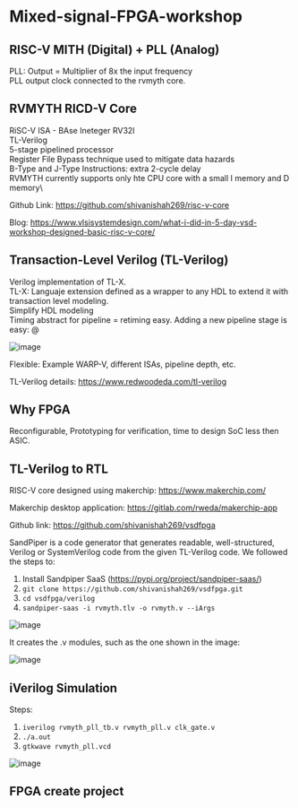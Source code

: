 # Mixed-signal-FPGA-workshop
## RISC-V MITH (Digital) + PLL (Analog)
PLL: Output = Multiplier of 8x the input frequency\
PLL output clock connected to the rvmyth core.

## RVMYTH RICD-V Core
RiSC-V ISA - BAse Ineteger RV32I\
TL-Verilog\
5-stage pipelined processor\
Register File Bypass technique used to mitigate data hazards\
B-Type and J-Type Instructions: extra 2-cycle delay\
RVMYTH currently supports only hte CPU core with a small I memory and D memory\

Github Link: https://github.com/shivanishah269/risc-v-core

Blog: https://www.vlsisystemdesign.com/what-i-did-in-5-day-vsd-workshop-designed-basic-risc-v-core/


## Transaction-Level Verilog (TL-Verilog)
Verilog implementation of TL-X.\
TL-X: Languaje extension defined as a wrapper to any HDL to extend it with transaction level modeling.\
Simplify HDL modeling\
Timing abstract for pipeline = retiming easy. Adding a new pipeline stage is easy: @ 

![image](https://user-images.githubusercontent.com/85632581/171022175-b609ce00-a9be-4537-a03d-ce38aa37b1e0.png)

Flexible: Example WARP-V, different ISAs, pipeline depth, etc.

TL-Verilog details: https://www.redwoodeda.com/tl-verilog

## Why FPGA

Reconfigurable, Prototyping for verification, time to design SoC less then ASIC.

## TL-Verilog to RTL

RISC-V core designed using makerchip: https://www.makerchip.com/

Makerchip desktop application: https://gitlab.com/rweda/makerchip-app

Github link: https://github.com/shivanishah269/vsdfpga

SandPiper is a code generator that generates readable, well-structured, Verilog or SystemVerilog code from the given TL-Verilog code.
We followed the steps to: 
1. Install Sandpiper SaaS (https://pypi.org/project/sandpiper-saas/)
2. `git clone https://github.com/shivanishah269/vsdfpga.git`
3. `cd vsdfpga/verilog`
4. `sandpiper-saas -i rvmyth.tlv -o rvmyth.v --iArgs`

![image](https://user-images.githubusercontent.com/85632581/171029979-e17f3309-f1ab-4fcb-b44a-b06dde432f70.png)

It creates the .v modules, such as the one shown in the image:

![image](https://user-images.githubusercontent.com/85632581/171030353-d57124c1-e9d6-4480-bffd-509095e10aa6.png)

## iVerilog Simulation

Steps:
1. `iverilog rvmyth_pll_tb.v rvmyth_pll.v clk_gate.v`
2. `./a.out`
3. `gtkwave rvmyth_pll.vcd`

![image](https://user-images.githubusercontent.com/85632581/171032112-7d7b525b-38be-4703-890b-cd77f1b8854b.png)


## FPGA create project




